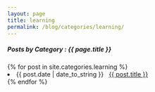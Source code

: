 ```yaml
---
layout: page
title: learning
permalink: /blog/categories/learning/
---
```


<h5> Posts by Category : {{ page.title }} </h5>

<div class="card">
{% for post in site.categories.learning %}
 <li class="category-posts"><span>{{ post.date | date_to_string }}</span> &nbsp; <a href="{{ post.url }}">{{ post.title }}</a></li>
{% endfor %}
</div>
